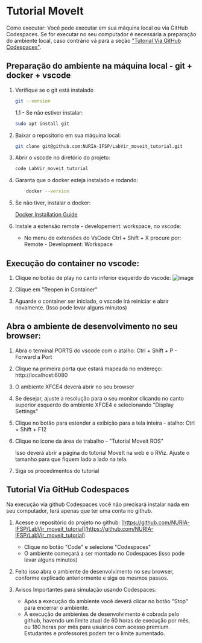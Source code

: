 # Tutorial MoveIt

Como executar:
Você pode executar em sua máquina local ou via GitHub Codespaces. Se for executar no seu computador é necessária a preparação do ambiente local, caso contrário vá para a seção ["Tutorial Via GitHub Codespaces"](#tutorial-via-github-codespaces).

## Preparação do ambiente na máquina local - git + docker + vscode

1. Verifique se o git está instalado

    ```bash
    git --version
    ```
    1.1 - Se não estiver instalar:
        
    ```bash
    sudo apt install git
    ```

2. Baixar o repositorio em sua máquina local:

    ```bash
    git clone git@github.com:NURIA-IFSP/LabVir_moveit_tutorial.git
    ```

3. Abrir o vscode no diretório do projeto:

    ```bash
    code LabVir_moveit_tutorial
    ```

3. Garanta que o docker esteja instalado e rodando:

    ```bash
        docker --version
    ```

4. Se não tiver, instalar o docker:

    [Docker Installation Guide](https://docs.docker.com/get-started/get-docker/)

5. Instale a extensão remote - developement: workspace, no vscode:

    - No menu de extensões do VsCode Ctrl + Shift + X procure por: Remote - Development: Workspace

<!-- ## Execução do container a partir do terminal (sem uso do vscode)

1. Construir a imagem docker do projeto (somente na primeira execução. Pode levar vários minutos!)

     ```bash
        cd .devcontainer
        docker build -t labvir_moveit_01 .
    ```
2. Rodar o container com interface gráfica via vnc
    ```bash
    docker run -it --rm -p 5901:5901 -p 6080:6080 -v $(pwd):/home/ubuntu/workspace --name labvir_moveit_01_container labvir_moveit_01
    ```
3. Acesse o ambiente via navegador no endereço: http://localhost:6080/ -->

## Execução do container no vscode:

1. Clique no botão de play no canto inferior esquerdo do vscode:
    ![image](https://user-images.githubusercontent.com/10620355/221400332-30592847-0224-491f-9347-138279a71770.png)

2. Clique em "Reopen in Container"

3. Aguarde o container ser iniciado, o vscode irá reiniciar e abrir novamente. (Isso pode levar alguns minutos)

## Abra o ambiente de desenvolvimento no seu browser:

1. Abra o terminal PORTS do vscode com o atalho: Ctrl + Shift + P - Forward a Port

2. Clique na primeira porta que estará mapeada no endereço:  http://localhost:6080 

3. O ambiente XFCE4 deverá abrir no seu browser

4. Se desejar, ajuste a resolução para o seu monitor clicando no canto superior esquerdo do ambiente XFCE4 e selecionando "Display Settings"

5. Clique no botão para estender a exibição para a tela inteira - atalho: Ctrl + Shift + F12

6. Clique no ícone da área de trabalho - "Tutorial Moveit ROS"
    
    Isso deverá abrir a página do tutorial MoveIt na web e o RViz. Ajuste o tamanho para que fiquem lado a lado na tela.

7. Siga os procedimentos do tutorial


## Tutorial Via GitHub Codespaces

Na execução via github Codespaces você não precisará instalar nada em seu computador, terá apenas que ter uma conta no github.

1. Acesse o repositório do projeto no github:
    [https://github.com/NURIA-IFSP/LabVir_moveit_tutorial](https://github.com/NURIA-IFSP/LabVir_moveit_tutorial)
    - Clique no botão "Code" e selecione "Codespaces"
    - O ambiente começará a ser montado no Codespaces (isso pode levar alguns minutos)

2. Feito isso abra o ambiente de desenvolvimento no seu browser, conforme explicado anteriormente e siga os mesmos passos.

3. Avisos Importantes para simulação usando Codespaces:
    - Após a execução do ambiente você deverá clicar no botão "Stop" para encerrar o ambiente.
    - A execução de ambientes de desenvolvimento é cobrada pelo github, havendo um limite atual de 60 horas de execução por mês, ou 180 horas por mês para usuários com acesso premium. Estudantes e professores podem ter o limite aumentado.
